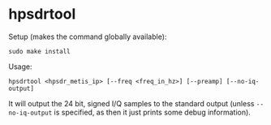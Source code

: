 # hpsdrtool

Setup (makes the command globally available):

    sudo make install

Usage:

    hpsdrtool <hpsdr_metis_ip> [--freq <freq_in_hz>] [--preamp] [--no-iq-output]

It will output the 24 bit, signed I/Q samples to the standard output (unless `--no-iq-output` is specified, as then it just prints some debug information).
